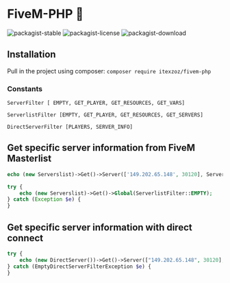 # FiveM-PHP 🐌
![packagist-stable](https://badgen.net/packagist/v/itexzoz/fivem-php)
![packagist-license](https://img.shields.io/packagist/l/itexzoz/fivem-php.svg)
![packagist-download](https://badgen.net/packagist/dt/itexzoz/fivem-php)

## Installation
Pull in the project using composer:
`composer require itexzoz/fivem-php`

### Constants
```
ServerFilter [ EMPTY, GET_PLAYER, GET_RESOURCES, GET_VARS]

ServerlistFilter [EMPTY, GET_PLAYER, GET_RESOURCES, GET_SERVERS]

DirectServerFilter [PLAYERS, SERVER_INFO]
```

## Get specific server information from FiveM Masterlist

```php
echo (new Serverslist)->Get()->Server(['149.202.65.148', 30120], ServerFilter::EMPTY);
```
```php
try {
    echo (new Serverslist)->Get()->Global(ServerlistFilter::EMPTY);
} catch (Exception $e) {
}
```

## Get specific server information with direct connect
```php
try {
    echo (new DirectServer())->Get()->Server(["149.202.65.148", 30120], DirectServerFilter::SERVER_INFO);
} catch (EmptyDirectServerFilterException $e) {
}
```
